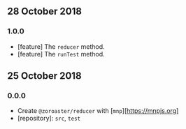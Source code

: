 ## 28 October 2018

### 1.0.0

- [feature] The `reducer` method.
- [feature] The `runTest` method.

## 25 October 2018

### 0.0.0

- Create `@zoroaster/reducer` with [`mnp`][https://mnpjs.org]
- [repository]: `src`, `test`
